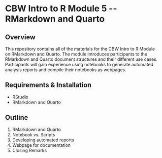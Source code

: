 #  CBW Intro to R Module 5 -- RMarkdown and Quarto

## Overview

This repository contains all of the materials for the CBW Intro to R Module on RMarkdown and Quarto. 
The module introduces participants to the RMarkdown and Quarto document structures and their different use cases. Participants will gain experience using notebooks to generate automated analysis reports and compile their notebooks as webpages.

## Requirements & Installation

* RStudio
* RMarkdown and Quarto


## Outline

1) RMarkdown and Quarto
2) Notebook vs. Scripts
3) Developing automated reports
4) Webpage for documentation
5) Closing Remarks






